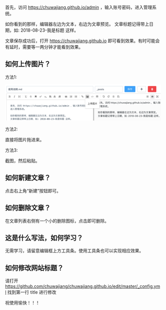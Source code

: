 
首先，访问 https://chuwajiang.github.io/admin ，输入账号密码，进入管理系统。

如你看到的那样，编辑器左边为文本，右边为文章预览。
文章标题记得带上日期，如: 2018-08-23-我是标题 这样。

文章保存成功后，打开 https://chuwajiang.github.io 即可看到效果。有时可能会有延时，需要等一两分钟才能看到效果。


## 如何上传图片？

 方法1:
  
![图片](https://raw.githubusercontent.com/chuwajiang/blog/gh-pages/media/201708271043272.png)
 
 方法2:

 直接将图片拖进来。

 方法3:
 
 截图，然后粘贴。

## 如何新建文章？

点击右上角“新建”按钮即可。

## 如何删除文章？

在文章列表右侧有一个小的删除图标，点击即可删除。

## 这是什么写法，如何学习？

无需学习，请留意编辑框上方工具条。使用工具条也可以实现相应效果。

## 如何修改网站标题？

请打开 https://github.com/chuwajiang/chuwajiang.github.io/edit/master/_config.yml 找到第一行 title 进行修改

祝使用愉快！！！